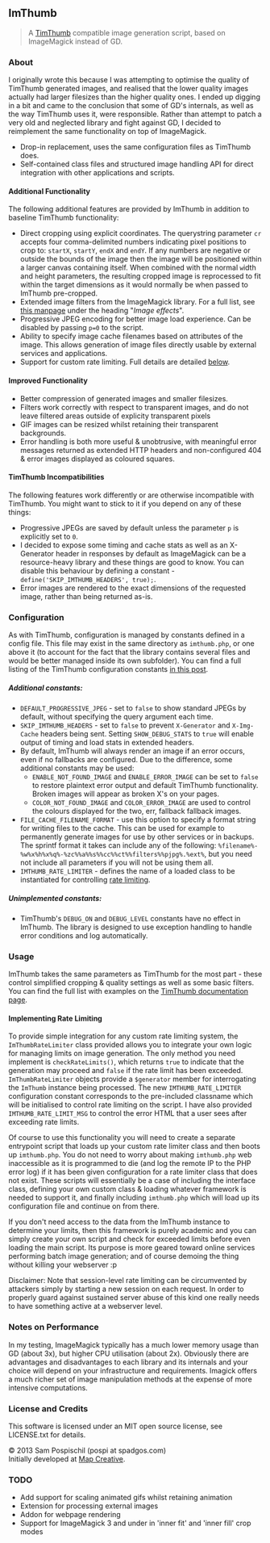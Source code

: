 ## ImThumb

> A [TimThumb](http://www.binarymoon.co.uk/projects/timthumb/) compatible image generation script, based on ImageMagick instead of GD.

### About

I originally wrote this because I was attempting to optimise the quality of TimThumb generated images, and realised that the lower quality images actually had larger filesizes than the higher quality ones. I ended up digging in a bit and came to the conclusion that some of GD's internals, as well as the way TimThumb uses it, were responsible. Rather than attempt to patch a very old and neglected library and fight against GD, I decided to reimplement the same functionality on top of ImageMagick.

* Drop-in replacement, uses the same configuration files as TimThumb does.
* Self-contained class files and structured image handling API for direct integration with other applications and scripts.

#### Additional Functionality

The following additional features are provided by ImThumb in addition to baseline TimThumb functionality:

* Direct cropping using explicit coordinates. The querystring parameter `cr` accepts four comma-delimited numbers indicating pixel positions to crop to: `startX`, `startY`, `endX` and `endY`. If any numbers are negative or outside the bounds of the image then the image will be positioned within a larger canvas containing itself. When combined with the normal `w`idth and `h`eight parameters, the resulting cropped image is reprocessed to fit within the target dimensions as it would normally be when passed to ImThumb pre-cropped.
* Extended image filters from the ImageMagick library. For a full list, see [this manpage](http://www.php.net/manual/en/class.imagick.php#imagick.imagick.methods) under the heading "*Image effects*".
* Progressive JPEG encoding for better image load experience. Can be disabled by passing `p=0` to the script.
* Ability to specify image cache filenames based on attributes of the image. This allows generation of image files directly usable by external services and applications.
* Support for custom rate limiting. Full details are detailed [below](#implementing-rate-limiting).

#### Improved Functionality

* Better compression of generated images and smaller filesizes.
* Filters work correctly with respect to transparent images, and do not leave filtered areas outside of explicity transparent pixels
* GIF images can be resized whilst retaining their transparent backgrounds.
* Error handling is both more useful & unobtrusive, with meaningful error messages returned as extended HTTP headers and non-configured 404 & error images displayed as coloured squares.

#### TimThumb Incompatibilities

The following features work differently or are otherwise incompatible with TimThumb. You might want to stick to it if you depend on any of these things:

* Progressive JPEGs are saved by default unless the parameter `p` is explicitly set to `0`.
* I decided to expose some timing and cache stats as well as an X-Generator header in responses by default as ImageMagick can be a resource-heavy library and these things are good to know. You can disable this behaviour by defining a constant - `define('SKIP_IMTHUMB_HEADERS', true);`.
* Error images are rendered to the exact dimensions of the requested image, rather than being returned as-is.

### Configuration

As with TimThumb, configuration is managed by constants defined in a config file. This file may exist in the same directory as `imthumb.php`, or one above it (to account for the fact that the library contains several files and would be better managed inside its own subfolder). You can find a full listing of the TimThumb configuration constants [in this post](http://www.binarymoon.co.uk/2012/03/timthumb-configs/).

##### Additional constants:

* `DEFAULT_PROGRESSIVE_JPEG` - set to `false` to show standard JPEGs by default, without specifying the query argument each time.
* `SKIP_IMTHUMB_HEADERS` - set to `false` to prevent `X-Generator` and `X-Img-Cache` headers being sent. Setting `SHOW_DEBUG_STATS` to `true` will enable output of timing and load stats in extended headers.
* By default, ImThumb will always render an image if an error occurs, even if no fallbacks are configured. Due to the difference, some additional constants may be used:
	* `ENABLE_NOT_FOUND_IMAGE` and `ENABLE_ERROR_IMAGE` can be set to `false` to restore plaintext error output and default TimThumb functionality. Broken images will appear as broken X's on your pages.
	* `COLOR_NOT_FOUND_IMAGE` and `COLOR_ERROR_IMAGE` are used to control the colours displayed for the two, err, fallback fallback images.
* `FILE_CACHE_FILENAME_FORMAT` - use this option to specify a format string for writing files to the cache. This can be used for example to permanently generate images for use by other services or in backups. The sprintf format it takes can include any of the following: `%filename%-%w%x%h%x%q%-%zc%%a%%s%%cc%%ct%%filters%%pjpg%.%ext%`, but you need not include all parameters if you will not be using them all.
* `IMTHUMB_RATE_LIMITER` - defines the name of a loaded class to be instantiated for controlling [rate limiting](#implementing-rate-limiting).

##### Unimplemented constants:

* TimThumb's `DEBUG_ON` and `DEBUG_LEVEL` constants have no effect in ImThumb. The library is designed to use exception handling to handle error conditions and log automatically.

### Usage

ImThumb takes the same parameters as TimThumb for the most part - these control simplified cropping & quality settings as well as some basic filters. You can find the full list with examples on the [TimThumb documentation page](http://www.binarymoon.co.uk/2012/02/complete-timthumb-parameters-guide/).

#### Implementing Rate Limiting

To provide simple integration for any custom rate limiting system, the `ImThumbRateLimiter` class provided allows you to integrate your own logic for managing limits on image generation. The only method you need implement is `checkRateLimits()`, which returns `true` to indicate that the generation may proceed and `false` if the rate limit has been exceeded. `ImThumbRateLimiter` objects provide a `$generator` member for interrogating the `ImThumb` instance being processed. The new `IMTHUMB_RATE_LIMITER` configuration constant corresponds to the pre-included classname which will be initialised to control rate limiting on the script. I have also provided `IMTHUMB_RATE_LIMIT_MSG` to control the error HTML that a user sees after exceeding rate limits.

Of course to use this functionality you will need to create a separate entrypoint script that loads up your custom rate limiter class and then boots up `imthumb.php`. You do not need to worry about making `imthumb.php` web inaccessible as it is programmed to die (and log the remote IP to the PHP error log) if it has been given configuration for a rate limiter class that does not exist. These scripts will essentially be a case of including the interface class, defining your own custom class & loading whatever framework is needed to support it, and finally including `imthumb.php` which will load up its configuration file and continue on from there.

If you don't need access to the data from the ImThumb instance to determine your limits, then this framework is purely academic and you can simply create your own script and check for exceeded limits before even loading the main script. Its purpose is more geared toward online services performing batch image generation; and of course demoing the thing without killing your webserver :p

Disclaimer: Note that session-level rate limiting can be circumvented by attackers simply by starting a new session on each request. In order to properly guard against sustained server abuse of this kind one really needs to have something active at a webserver level.

### Notes on Performance

In my testing, ImageMagick typically has a much lower memory usage than GD (about 3x), but higher CPU utilisation (about 2x). Obviously there are advantages and disadvantages to each library and its internals and your choice will depend on your infrastructure and requirements. Imagick offers a much richer set of image manipulation methods at the expense of more intensive computations.

### License and Credits

This software is licensed under an MIT open source license, see LICENSE.txt for details.

&copy; 2013 Sam Pospischil (pospi at spadgos.com)<br />
Initially developed at [Map Creative](http://mapcreative.com.au).

### TODO

* Add support for scaling animated gifs whilst retaining animation
* Extension for processing external images
* Addon for webpage rendering
* Support for ImageMagick 3 and under in 'inner fit' and 'inner fill' crop modes
